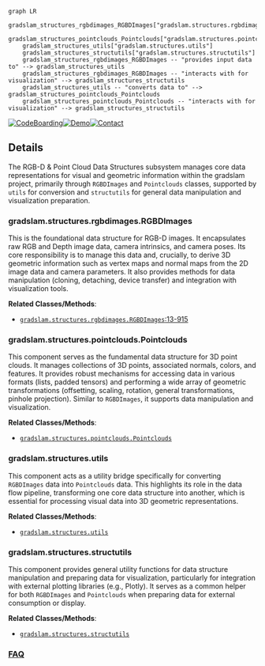 ```mermaid
graph LR
    gradslam_structures_rgbdimages_RGBDImages["gradslam.structures.rgbdimages.RGBDImages"]
    gradslam_structures_pointclouds_Pointclouds["gradslam.structures.pointclouds.Pointclouds"]
    gradslam_structures_utils["gradslam.structures.utils"]
    gradslam_structures_structutils["gradslam.structures.structutils"]
    gradslam_structures_rgbdimages_RGBDImages -- "provides input data to" --> gradslam_structures_utils
    gradslam_structures_rgbdimages_RGBDImages -- "interacts with for visualization" --> gradslam_structures_structutils
    gradslam_structures_utils -- "converts data to" --> gradslam_structures_pointclouds_Pointclouds
    gradslam_structures_pointclouds_Pointclouds -- "interacts with for visualization" --> gradslam_structures_structutils
```

[![CodeBoarding](https://img.shields.io/badge/Generated%20by-CodeBoarding-9cf?style=flat-square)](https://github.com/CodeBoarding/GeneratedOnBoardings)[![Demo](https://img.shields.io/badge/Try%20our-Demo-blue?style=flat-square)](https://www.codeboarding.org/demo)[![Contact](https://img.shields.io/badge/Contact%20us%20-%20contact@codeboarding.org-lightgrey?style=flat-square)](mailto:contact@codeboarding.org)

## Details

The RGB-D & Point Cloud Data Structures subsystem manages core data representations for visual and geometric information within the gradslam project, primarily through `RGBDImages` and `Pointclouds` classes, supported by `utils` for conversion and `structutils` for general data manipulation and visualization preparation.

### gradslam.structures.rgbdimages.RGBDImages
This is the foundational data structure for RGB-D images. It encapsulates raw RGB and Depth image data, camera intrinsics, and camera poses. Its core responsibility is to manage this data and, crucially, to derive 3D geometric information such as vertex maps and normal maps from the 2D image data and camera parameters. It also provides methods for data manipulation (cloning, detaching, device transfer) and integration with visualization tools.


**Related Classes/Methods**:

- <a href="https://github.com/gradslam/gradslam/blob/main/gradslam/structures/rgbdimages.py#L13-L915" target="_blank" rel="noopener noreferrer">`gradslam.structures.rgbdimages.RGBDImages`:13-915</a>


### gradslam.structures.pointclouds.Pointclouds
This component serves as the fundamental data structure for 3D point clouds. It manages collections of 3D points, associated normals, colors, and features. It provides robust mechanisms for accessing data in various formats (lists, padded tensors) and performing a wide array of geometric transformations (offsetting, scaling, rotation, general transformations, pinhole projection). Similar to `RGBDImages`, it supports data manipulation and visualization.


**Related Classes/Methods**:

- <a href="https://github.com/gradslam/gradslam/blob/main/gradslam/structures/pointclouds.py" target="_blank" rel="noopener noreferrer">`gradslam.structures.pointclouds.Pointclouds`</a>


### gradslam.structures.utils
This component acts as a utility bridge specifically for converting `RGBDImages` data into `Pointclouds` data. This highlights its role in the data flow pipeline, transforming one core data structure into another, which is essential for processing visual data into 3D geometric representations.


**Related Classes/Methods**:

- <a href="https://github.com/gradslam/gradslam/blob/main/gradslam/structures/utils.py" target="_blank" rel="noopener noreferrer">`gradslam.structures.utils`</a>


### gradslam.structures.structutils
This component provides general utility functions for data structure manipulation and preparing data for visualization, particularly for integration with external plotting libraries (e.g., Plotly). It serves as a common helper for both `RGBDImages` and `Pointclouds` when preparing data for external consumption or display.


**Related Classes/Methods**:

- <a href="https://github.com/gradslam/gradslam/blob/main/gradslam/structures/structutils.py" target="_blank" rel="noopener noreferrer">`gradslam.structures.structutils`</a>




### [FAQ](https://github.com/CodeBoarding/GeneratedOnBoardings/tree/main?tab=readme-ov-file#faq)
